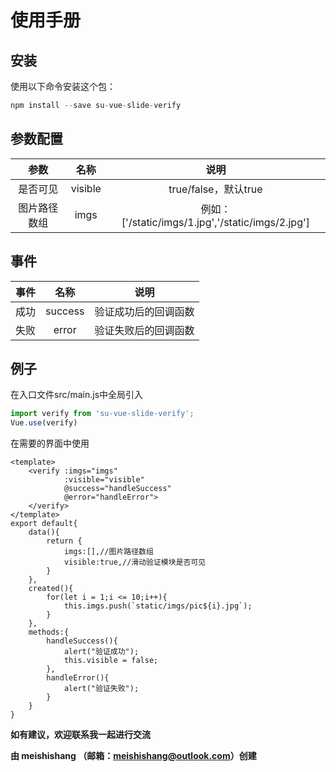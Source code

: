 # 使用手册

## 安装

使用以下命令安装这个包：

```javascript
npm install --save su-vue-slide-verify
```



## 参数配置

|     参数     |  名称   |                       说明                        |
| :----------: | :-----: | :-----------------------------------------------: |
|   是否可见   | visible |               true/false，默认true                |
| 图片路径数组 |  imgs   | 例如：['/static/imgs/1.jpg','/static/imgs/2.jpg'] |



## 事件

| 事件 |  名称   |         说明         |
| :--: | :-----: | :------------------: |
| 成功 | success | 验证成功后的回调函数 |
| 失败 |  error  | 验证失败后的回调函数 |



## 例子

在入口文件src/main.js中全局引入

```javascript
import verify from 'su-vue-slide-verify';
Vue.use(verify)
```

在需要的界面中使用

```vue
<template>
    <verify :imgs="imgs"
            :visible="visible"
            @success="handleSuccess"
            @error="handleError">
    </verify>
</template>
export default{
	data(){
		return {
			imgs:[],//图片路径数组
			visible:true,//滑动验证模块是否可见
		}
	},
	created(){
		for(let i = 1;i <= 10;i++){
			this.imgs.push(`static/imgs/pic${i}.jpg`);
		}
    },
	methods:{
		handleSuccess(){
			alert("验证成功");
			this.visible = false;
		},
		handleError(){
			alert("验证失败");
		}
	}
}
```

**如有建议，欢迎联系我一起进行交流**

**由 meishishang （邮箱：meishishang@outlook.com）创建**